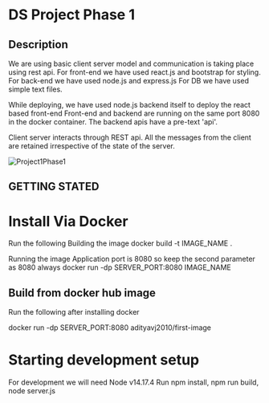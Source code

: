 # DS Project Phase 1

## Description
We are using basic client server model and communication is taking place using rest api. For front-end we have used react.js and bootstrap for styling. For back-end we have used node.js and express.js For DB we have used simple text files.

While deploying, we have used node.js backend itself to deploy the react based front-end
Front-end and backend are running on the same port 8080 in the docker container. The backend apis have a pre-text 'api'.

Client server interacts through REST api. All the messages from the client are retained irrespective of the state of the server.

![Project1Phase1](https://user-images.githubusercontent.com/17945003/134568587-9823a828-4c7e-4b0f-b9b9-9e94ebede52e.png)


## GETTING STATED

# Install Via Docker 

Run the following
Building the image 
docker build -t IMAGE_NAME .

Running the image
Application port is 8080 so keep the second parameter as 8080 always
docker run -dp SERVER_PORT:8080 IMAGE_NAME 

## Build from docker hub image

Run the following after installing docker

docker run -dp SERVER_PORT:8080 adityavj2010/first-image 

# Starting development setup
For development we will need Node v14.17.4
Run npm install, npm run build, node server.js




